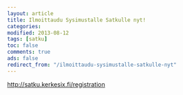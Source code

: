 ```yaml
--- 
layout: article 
title: Ilmoittaudu Sysimustalle Satkulle nyt! 
categories: 
modified: 2013-08-12 
tags: [satku]
toc: false 
comments: true 
ads: false 
redirect_from: "/ilmoittaudu-sysimustalle-satkulle-nyt" 
--- 
```


<http://satku.kerkesix.fi/registration>

